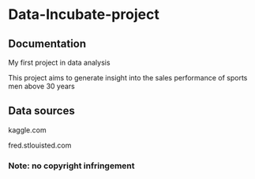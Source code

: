 # Data-Incubate-project

## Documentation
My first project in data analysis 

This project aims to generate insight into the sales performance of sports men above 30 years
## Data sources
kaggle.com

fred.stlouisted.com
### Note: no copyright infringement
